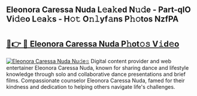 ## Eleonora Caressa Nuda L𝚎a𝚔ed N𝚞𝚍e - Part-qIO Vi𝚍𝚎o L𝚎a𝚔s - H𝚘𝚝 O𝚗𝚕yf𝚊ns P𝚑𝚘tos NzfPA

# <h2><a href="http://kf5wsm.oniu.top/?m=Eleonora+Caressa+Nuda">🔗👉 🔴 Eleonora Caressa Nuda P𝚑ot𝚘𝚜 V𝚒d𝚎o</a></h2>

[![Eleonora Caressa Nuda Nu𝚍e𝚜](https://i.imgur.com/0qMVB7G.gif)](http://kf5wsm.oniu.top/?m=Eleonora+Caressa+Nuda)
Digital content provider and web entertainer Eleonora Caressa Nuda, known for sharing dance and lifestyle knowledge through solo and collaborative dance presentations and brief films. Compassionate counselor Eleonora Caressa Nuda, famed for their kindness and dedication to helping others navigate life's challenges.  

